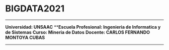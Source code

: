 # BIGDATA2021
************************************************************
**Universidad: UNSAAC**
****Escuela Profesional: Ingenieria de Informatica y de Sistemas**
**Curso: Mineria de Datos**
**Docente: CARLOS FERNANDO MONTOYA CUBAS**
************************************************************
